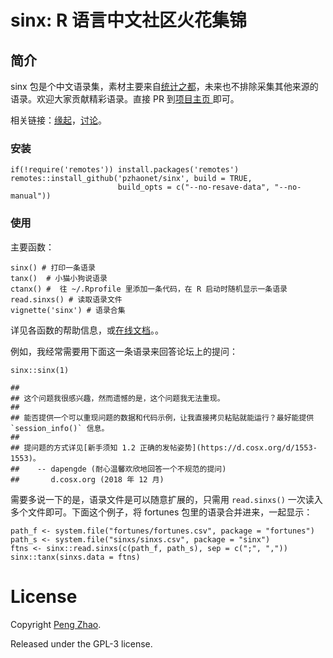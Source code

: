 # sinx: R 语言中文社区火花集锦

## 简介

sinx 包是个中文语录集，素材主要来自[统计之都](http://d.cosx.org)，未来也不排除采集其他来源的语录。欢迎大家贡献精彩语录。直接 PR 到[项目主页 ](https://github.com/pzhaonet/sinx/blob/master/inst/sinxs/sinxs.csv) 即可。

相关链接：[缘起](https://d.cosx.org/d/7673/156)，[讨论](https://d.cosx.org/d/420467)。

### 安装

```
if(!require('remotes')) install.packages('remotes')
remotes::install_github('pzhaonet/sinx', build = TRUE, 
                        build_opts = c("--no-resave-data", "--no-manual"))
```

### 使用

主要函数：

```
sinx() # 打印一条语录
tanx()  # 小猫小狗说语录
ctanx() #  往 ~/.Rprofile 里添加一条代码，在 R 启动时随机显示一条语录
read.sinxs() # 读取语录文件
vignette('sinx') # 语录合集
```
详见各函数的帮助信息，或[在线文档](https://www.pzhao.org/pkg/sinx/)。。

例如，我经常需要用下面这一条语录来回答论坛上的提问：

```
sinx::sinx(1)

## 
## 这个问题我很感兴趣，然而遗憾的是，这个问题我无法重现。
## 
## 能否提供一个可以重现问题的数据和代码示例，让我直接拷贝粘贴就能运行？最好能提供 `session_info()` 信息。
## 
## 提问题的方式详见[新手须知 1.2 正确的发帖姿势](https://d.cosx.org/d/1553-1553)。
##    -- dapengde (耐心温馨欢欣地回答一个不规范的提问)
##       d.cosx.org (2018 年 12 月)
```

需要多说一下的是，语录文件是可以随意扩展的，只需用 `read.sinxs()` 一次读入多个文件即可。下面这个例子，将 fortunes 包里的语录合并进来，一起显示：

```
path_f <- system.file("fortunes/fortunes.csv", package = "fortunes")
path_s <- system.file("sinxs/sinxs.csv", package = "sinx")
ftns <- sinx::read.sinxs(c(path_f, path_s), sep = c(";", ","))
sinx::tanx(sinxs.data = ftns)
```

# License

Copyright [Peng Zhao](http://pzhao.org).

Released under the GPL-3 license.

